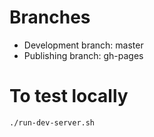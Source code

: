 # Branches

* Development branch: master
* Publishing branch: gh-pages

# To test locally

```
./run-dev-server.sh
```